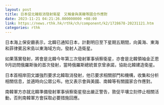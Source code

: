 ```yaml
---
layout: post
title: 日本促北韓取消發射衛星　又稱會與美韓等國合作應對
date: 2023-11-21 04:21:26.000000000 +08:00
link: https://news.rthk.hk/rthk/ch/component/k2/1728678-20231121.htm
categories: rthk
---
```


日本海上保安廳表示，北韓已通知日本，計劃明日至下星期五期間，向黃海、東海和菲律賓呂宋島以東海域方向，發射人造衛星。

如果落實發射，將會是北韓今年第三次發射軍事偵察衛星，亦會是北韓領袖金正恩9月訪問俄羅斯後的首次發射，當時俄羅斯總統普京曾承諾，協助北韓建造衛星。

日本首相岸田文雄強烈要求北韓取消發射，他已要求相關部門和機構，收集和分析相關信息，並適時向公眾公布。他又表示會與美國、南韓等有關國家合作應對。

南韓軍方亦就北韓準備發射軍事偵察衛星發出嚴正警告，敦促平壤立刻停止相關活動，否則南韓軍方會採取必要措施回應。
